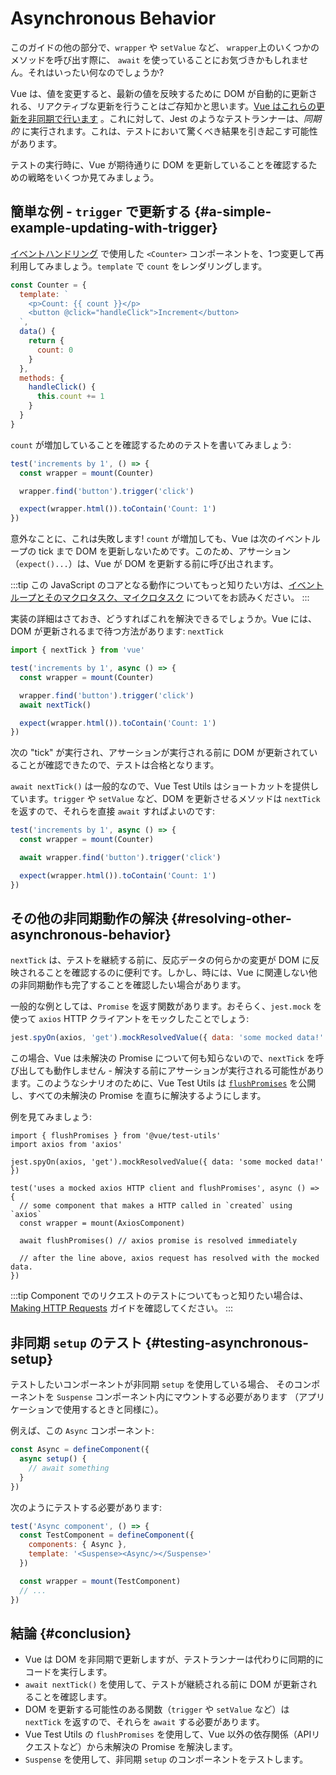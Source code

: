 # Asynchronous Behavior

このガイドの他の部分で、`wrapper` や `setValue` など、 `wrapper`上のいくつかのメソッドを呼び出す際に、 `await` を使っていることにお気づきかもしれません。それはいったい何なのでしょうか?

Vue は、値を変更すると、最新の値を反映するために DOM が自動的に更新される、リアクティブな更新を行うことはご存知かと思います。[Vue はこれらの更新を非同期で行います](https://v3.vuejs.org/guide/change-detection.html#async-update-queue) 。これに対して、Jest のようなテストランナーは、_同期的_ に実行されます。これは、テストにおいて驚くべき結果を引き起こす可能性があります。

テストの実行時に、Vue が期待通りに DOM を更新していることを確認するための戦略をいくつか見てみましょう。

## 簡単な例 - `trigger` で更新する {#a-simple-example-updating-with-trigger}

[イベントハンドリング](../essentials/event-handling) で使用した `<Counter>` コンポーネントを、1つ変更して再利用してみましょう。`template` で `count` をレンダリングします。

```js
const Counter = {
  template: `
    <p>Count: {{ count }}</p>
    <button @click="handleClick">Increment</button>
  `,
  data() {
    return {
      count: 0
    }
  },
  methods: {
    handleClick() {
      this.count += 1
    }
  }
}
```

`count` が増加していることを確認するためのテストを書いてみましょう:

```js
test('increments by 1', () => {
  const wrapper = mount(Counter)

  wrapper.find('button').trigger('click')

  expect(wrapper.html()).toContain('Count: 1')
})
```

意外なことに、これは失敗します! `count` が増加しても、Vue は次のイベントループの tick まで DOM を更新しないためです。このため、アサーション（`expect()...`）は、Vue が DOM を更新する前に呼び出されます。

:::tip
この JavaScript のコアとなる動作についてもっと知りたい方は、[イベントループとそのマクロタスク、マイクロタスク](https://javascript.info/event-loop#macrotasks-and-microtasks) についてをお読みください。
:::

実装の詳細はさておき、どうすればこれを解決できるでしょうか。Vue には、DOM が更新されるまで待つ方法があります: `nextTick`

```js {1,7}
import { nextTick } from 'vue'

test('increments by 1', async () => {
  const wrapper = mount(Counter)

  wrapper.find('button').trigger('click')
  await nextTick()

  expect(wrapper.html()).toContain('Count: 1')
})
```

次の "tick" が実行され、アサーションが実行される前に DOM が更新されていることが確認できたので、テストは合格となります。

`await nextTick()` は一般的なので、Vue Test Utils はショートカットを提供しています。`trigger` や `setValue` など、DOM を更新させるメソッドは `nextTick` を返すので、それらを直接 `await` すればよいのです:

```js {4}
test('increments by 1', async () => {
  const wrapper = mount(Counter)

  await wrapper.find('button').trigger('click')

  expect(wrapper.html()).toContain('Count: 1')
})
```

## その他の非同期動作の解決 {#resolving-other-asynchronous-behavior}

`nextTick` は、テストを継続する前に、反応データの何らかの変更が DOM に反映されることを確認するのに便利です。しかし、時には、Vue に関連しない他の非同期動作も完了することを確認したい場合があります。

一般的な例としては、`Promise` を返す関数があります。おそらく、`jest.mock` を使って `axios` HTTP クライアントをモックしたことでしょう:

```js
jest.spyOn(axios, 'get').mockResolvedValue({ data: 'some mocked data!' })
```

この場合、Vue は未解決の Promise について何も知らないので、`nextTick` を呼び出しても動作しません - 解決する前にアサーションが実行される可能性があります。このようなシナリオのために、Vue Test Utils は [`flushPromises`](../../api/#flushPromises) を公開し、すべての未解決の Promise を直ちに解決するようにします。

例を見てみましょう:

```js{1,12}
import { flushPromises } from '@vue/test-utils'
import axios from 'axios'

jest.spyOn(axios, 'get').mockResolvedValue({ data: 'some mocked data!' })

test('uses a mocked axios HTTP client and flushPromises', async () => {
  // some component that makes a HTTP called in `created` using `axios`
  const wrapper = mount(AxiosComponent)

  await flushPromises() // axios promise is resolved immediately

  // after the line above, axios request has resolved with the mocked data.
})
```

:::tip
Component でのリクエストのテストについてもっと知りたい場合は、[Making HTTP Requests](http-requests.md) ガイドを確認してください。
:::

## 非同期 `setup` のテスト {#testing-asynchronous-setup}

テストしたいコンポーネントが非同期 `setup` を使用している場合、
そのコンポーネントを `Suspense` コンポーネント内にマウントする必要があります
（アプリケーションで使用するときと同様に）。

例えば、この `Async` コンポーネント:

```js
const Async = defineComponent({
  async setup() {
    // await something
  }
})
```

次のようにテストする必要があります:

```js
test('Async component', () => {
  const TestComponent = defineComponent({
    components: { Async },
    template: '<Suspense><Async/></Suspense>'
  })

  const wrapper = mount(TestComponent)
  // ...
})
```

## 結論 {#conclusion}

- Vue は DOM を非同期で更新しますが、テストランナーは代わりに同期的にコードを実行します。
- `await nextTick()` を使用して、テストが継続される前に DOM が更新されることを確認します。
- DOM を更新する可能性のある関数（`trigger` や `setValue` など）は `nextTick` を返すので、それらを `await` する必要があります。
- Vue Test Utils の `flushPromises` を使用して、Vue 以外の依存関係（APIリクエストなど）から未解決の Promise を解決します。
- `Suspense` を使用して、非同期 `setup` のコンポーネントをテストします。
